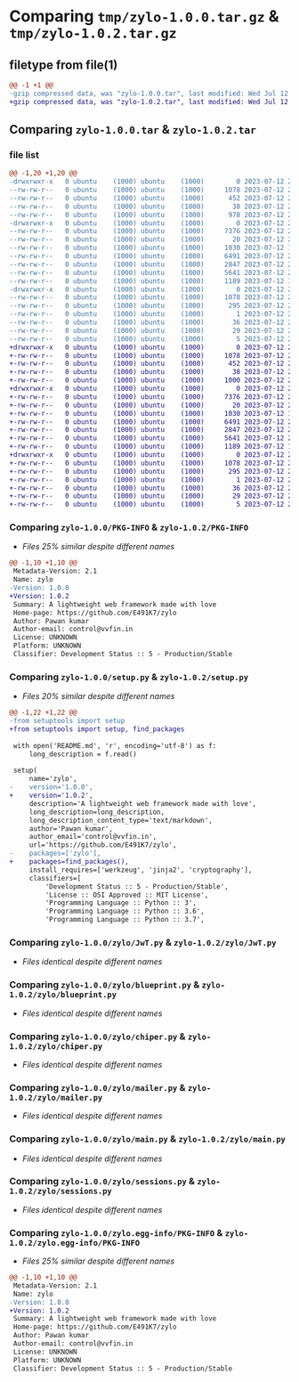 # Comparing `tmp/zylo-1.0.0.tar.gz` & `tmp/zylo-1.0.2.tar.gz`

## filetype from file(1)

```diff
@@ -1 +1 @@
-gzip compressed data, was "zylo-1.0.0.tar", last modified: Wed Jul 12 21:48:52 2023, max compression
+gzip compressed data, was "zylo-1.0.2.tar", last modified: Wed Jul 12 21:55:43 2023, max compression
```

## Comparing `zylo-1.0.0.tar` & `zylo-1.0.2.tar`

### file list

```diff
@@ -1,20 +1,20 @@
-drwxrwxr-x   0 ubuntu    (1000) ubuntu    (1000)        0 2023-07-12 21:48:52.216118 zylo-1.0.0/
--rw-rw-r--   0 ubuntu    (1000) ubuntu    (1000)     1078 2023-07-12 21:48:52.216118 zylo-1.0.0/PKG-INFO
--rw-rw-r--   0 ubuntu    (1000) ubuntu    (1000)      452 2023-07-12 21:43:58.000000 zylo-1.0.0/README.md
--rw-rw-r--   0 ubuntu    (1000) ubuntu    (1000)       38 2023-07-12 21:48:52.216118 zylo-1.0.0/setup.cfg
--rw-rw-r--   0 ubuntu    (1000) ubuntu    (1000)      978 2023-07-12 21:48:18.000000 zylo-1.0.0/setup.py
-drwxrwxr-x   0 ubuntu    (1000) ubuntu    (1000)        0 2023-07-12 21:48:52.216118 zylo-1.0.0/zylo/
--rw-rw-r--   0 ubuntu    (1000) ubuntu    (1000)     7376 2023-07-12 21:29:13.000000 zylo-1.0.0/zylo/JwT.py
--rw-rw-r--   0 ubuntu    (1000) ubuntu    (1000)       20 2023-07-12 21:37:48.000000 zylo-1.0.0/zylo/__init__.py
--rw-rw-r--   0 ubuntu    (1000) ubuntu    (1000)     1030 2023-07-12 19:00:56.000000 zylo-1.0.0/zylo/blueprint.py
--rw-rw-r--   0 ubuntu    (1000) ubuntu    (1000)     6491 2023-07-12 20:04:49.000000 zylo-1.0.0/zylo/chiper.py
--rw-rw-r--   0 ubuntu    (1000) ubuntu    (1000)     2847 2023-07-12 20:05:30.000000 zylo-1.0.0/zylo/mailer.py
--rw-rw-r--   0 ubuntu    (1000) ubuntu    (1000)     5641 2023-07-12 21:37:58.000000 zylo-1.0.0/zylo/main.py
--rw-rw-r--   0 ubuntu    (1000) ubuntu    (1000)     1189 2023-07-12 16:44:47.000000 zylo-1.0.0/zylo/sessions.py
-drwxrwxr-x   0 ubuntu    (1000) ubuntu    (1000)        0 2023-07-12 21:48:52.216118 zylo-1.0.0/zylo.egg-info/
--rw-rw-r--   0 ubuntu    (1000) ubuntu    (1000)     1078 2023-07-12 21:48:52.000000 zylo-1.0.0/zylo.egg-info/PKG-INFO
--rw-rw-r--   0 ubuntu    (1000) ubuntu    (1000)      295 2023-07-12 21:48:52.000000 zylo-1.0.0/zylo.egg-info/SOURCES.txt
--rw-rw-r--   0 ubuntu    (1000) ubuntu    (1000)        1 2023-07-12 21:48:52.000000 zylo-1.0.0/zylo.egg-info/dependency_links.txt
--rw-rw-r--   0 ubuntu    (1000) ubuntu    (1000)       36 2023-07-12 21:48:52.000000 zylo-1.0.0/zylo.egg-info/entry_points.txt
--rw-rw-r--   0 ubuntu    (1000) ubuntu    (1000)       29 2023-07-12 21:48:52.000000 zylo-1.0.0/zylo.egg-info/requires.txt
--rw-rw-r--   0 ubuntu    (1000) ubuntu    (1000)        5 2023-07-12 21:48:52.000000 zylo-1.0.0/zylo.egg-info/top_level.txt
+drwxrwxr-x   0 ubuntu    (1000) ubuntu    (1000)        0 2023-07-12 21:55:43.415308 zylo-1.0.2/
+-rw-rw-r--   0 ubuntu    (1000) ubuntu    (1000)     1078 2023-07-12 21:55:43.415308 zylo-1.0.2/PKG-INFO
+-rw-rw-r--   0 ubuntu    (1000) ubuntu    (1000)      452 2023-07-12 21:43:58.000000 zylo-1.0.2/README.md
+-rw-rw-r--   0 ubuntu    (1000) ubuntu    (1000)       38 2023-07-12 21:55:43.415308 zylo-1.0.2/setup.cfg
+-rw-rw-r--   0 ubuntu    (1000) ubuntu    (1000)     1000 2023-07-12 21:54:51.000000 zylo-1.0.2/setup.py
+drwxrwxr-x   0 ubuntu    (1000) ubuntu    (1000)        0 2023-07-12 21:55:43.415308 zylo-1.0.2/zylo/
+-rw-rw-r--   0 ubuntu    (1000) ubuntu    (1000)     7376 2023-07-12 21:29:13.000000 zylo-1.0.2/zylo/JwT.py
+-rw-rw-r--   0 ubuntu    (1000) ubuntu    (1000)       20 2023-07-12 21:37:48.000000 zylo-1.0.2/zylo/__init__.py
+-rw-rw-r--   0 ubuntu    (1000) ubuntu    (1000)     1030 2023-07-12 19:00:56.000000 zylo-1.0.2/zylo/blueprint.py
+-rw-rw-r--   0 ubuntu    (1000) ubuntu    (1000)     6491 2023-07-12 20:04:49.000000 zylo-1.0.2/zylo/chiper.py
+-rw-rw-r--   0 ubuntu    (1000) ubuntu    (1000)     2847 2023-07-12 20:05:30.000000 zylo-1.0.2/zylo/mailer.py
+-rw-rw-r--   0 ubuntu    (1000) ubuntu    (1000)     5641 2023-07-12 21:37:58.000000 zylo-1.0.2/zylo/main.py
+-rw-rw-r--   0 ubuntu    (1000) ubuntu    (1000)     1189 2023-07-12 16:44:47.000000 zylo-1.0.2/zylo/sessions.py
+drwxrwxr-x   0 ubuntu    (1000) ubuntu    (1000)        0 2023-07-12 21:55:43.415308 zylo-1.0.2/zylo.egg-info/
+-rw-rw-r--   0 ubuntu    (1000) ubuntu    (1000)     1078 2023-07-12 21:55:43.000000 zylo-1.0.2/zylo.egg-info/PKG-INFO
+-rw-rw-r--   0 ubuntu    (1000) ubuntu    (1000)      295 2023-07-12 21:55:43.000000 zylo-1.0.2/zylo.egg-info/SOURCES.txt
+-rw-rw-r--   0 ubuntu    (1000) ubuntu    (1000)        1 2023-07-12 21:55:43.000000 zylo-1.0.2/zylo.egg-info/dependency_links.txt
+-rw-rw-r--   0 ubuntu    (1000) ubuntu    (1000)       36 2023-07-12 21:55:43.000000 zylo-1.0.2/zylo.egg-info/entry_points.txt
+-rw-rw-r--   0 ubuntu    (1000) ubuntu    (1000)       29 2023-07-12 21:55:43.000000 zylo-1.0.2/zylo.egg-info/requires.txt
+-rw-rw-r--   0 ubuntu    (1000) ubuntu    (1000)        5 2023-07-12 21:55:43.000000 zylo-1.0.2/zylo.egg-info/top_level.txt
```

### Comparing `zylo-1.0.0/PKG-INFO` & `zylo-1.0.2/PKG-INFO`

 * *Files 25% similar despite different names*

```diff
@@ -1,10 +1,10 @@
 Metadata-Version: 2.1
 Name: zylo
-Version: 1.0.0
+Version: 1.0.2
 Summary: A lightweight web framework made with love
 Home-page: https://github.com/E491K7/zylo
 Author: Pawan kumar
 Author-email: control@vvfin.in
 License: UNKNOWN
 Platform: UNKNOWN
 Classifier: Development Status :: 5 - Production/Stable
```

### Comparing `zylo-1.0.0/setup.py` & `zylo-1.0.2/setup.py`

 * *Files 20% similar despite different names*

```diff
@@ -1,22 +1,22 @@
-from setuptools import setup
+from setuptools import setup, find_packages
 
 with open('README.md', 'r', encoding='utf-8') as f:
     long_description = f.read()
 
 setup(
     name='zylo',
-    version='1.0.0',
+    version='1.0.2',
     description='A lightweight web framework made with love',
     long_description=long_description,
     long_description_content_type='text/markdown',
     author='Pawan kumar',
     author_email='control@vvfin.in',
     url='https://github.com/E491K7/zylo',
-    packages=['zylo'],
+    packages=find_packages(),
     install_requires=['werkzeug', 'jinja2', 'cryptography'],  
     classifiers=[
         'Development Status :: 5 - Production/Stable',
         'License :: OSI Approved :: MIT License',
         'Programming Language :: Python :: 3',
         'Programming Language :: Python :: 3.6',
         'Programming Language :: Python :: 3.7',
```

### Comparing `zylo-1.0.0/zylo/JwT.py` & `zylo-1.0.2/zylo/JwT.py`

 * *Files identical despite different names*

### Comparing `zylo-1.0.0/zylo/blueprint.py` & `zylo-1.0.2/zylo/blueprint.py`

 * *Files identical despite different names*

### Comparing `zylo-1.0.0/zylo/chiper.py` & `zylo-1.0.2/zylo/chiper.py`

 * *Files identical despite different names*

### Comparing `zylo-1.0.0/zylo/mailer.py` & `zylo-1.0.2/zylo/mailer.py`

 * *Files identical despite different names*

### Comparing `zylo-1.0.0/zylo/main.py` & `zylo-1.0.2/zylo/main.py`

 * *Files identical despite different names*

### Comparing `zylo-1.0.0/zylo/sessions.py` & `zylo-1.0.2/zylo/sessions.py`

 * *Files identical despite different names*

### Comparing `zylo-1.0.0/zylo.egg-info/PKG-INFO` & `zylo-1.0.2/zylo.egg-info/PKG-INFO`

 * *Files 25% similar despite different names*

```diff
@@ -1,10 +1,10 @@
 Metadata-Version: 2.1
 Name: zylo
-Version: 1.0.0
+Version: 1.0.2
 Summary: A lightweight web framework made with love
 Home-page: https://github.com/E491K7/zylo
 Author: Pawan kumar
 Author-email: control@vvfin.in
 License: UNKNOWN
 Platform: UNKNOWN
 Classifier: Development Status :: 5 - Production/Stable
```

